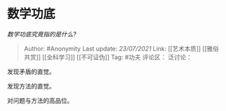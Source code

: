 # 数学功底
*数学功底究竟指的是什么?*

> Author: #Anonymity
> Last update: *23/07/2021*
> Link: [[艺术本质]] [[雅俗共赏]] [[全科学习]] [[不可证伪]]
> Tag: #功夫
> 评论区：
> 泛讨论：

发现矛盾的直觉。

发现方法的直觉。

对问题与方法的高品位。
